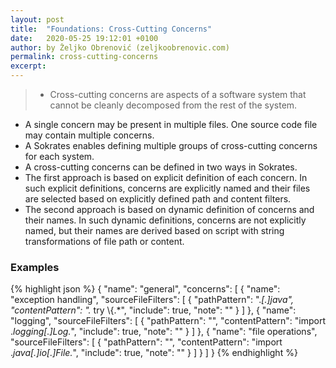 ```yaml
---
layout: post
title:  "Foundations: Cross-Cutting Concerns"
date:   2020-05-25 19:12:01 +0100
author: by Željko Obrenović (zeljkoobrenovic.com)
permalink: cross-cutting-concerns
excerpt:
---
```

> * Cross-cutting concerns are aspects of a software system that cannot be cleanly decomposed from the rest of the system.
* A single concern may be present in multiple files. One source code file may contain multiple concerns.
* A Sokrates enables defining multiple groups of cross-cutting concerns for each system.
* A cross-cutting concerns can be defined in two ways in Sokrates.
* The first approach is based on explicit definition of each concern. In such explicit definitions, concerns are explicitly named and their files are selected based on explicitly defined path and content filters.
* The second approach is based on dynamic definition of concerns and their names. In such dynamic definitions, concerns are not explicitly named, but their names are derived based on script with string transformations of file path or content.


### Examples

{% highlight json %}
{
    "name": "general",
    "concerns": [
        {
            "name": "exception handling",
            "sourceFileFilters": [
                {
                    "pathPattern": ".*[.]java",
                    "contentPattern": ".* try \\{.*",
                    "include": true,
                    "note": ""
                }
            ]
        },
        {
            "name": "logging",
            "sourceFileFilters": [
                {
                    "pathPattern": "",
                    "contentPattern": "import .*logging[.]Log.*",
                    "include": true,
                    "note": ""
                }
            ]
        },
        {
            "name": "file operations",
            "sourceFileFilters": [
                {
                    "pathPattern": "",
                    "contentPattern": "import .*java[.]io[.]File.*",
                    "include": true,
                    "note": ""
                }
            ]
        }
    ]
}
{% endhighlight %}
